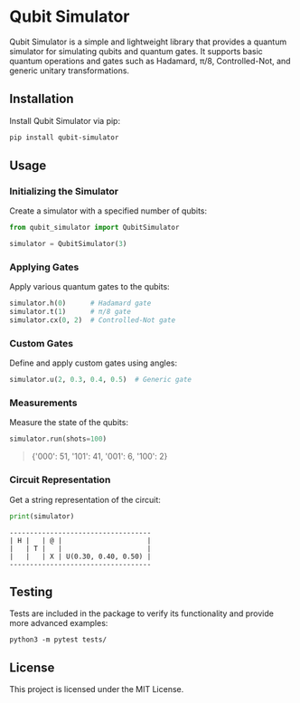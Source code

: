 # Qubit Simulator

Qubit Simulator is a simple and lightweight library that provides a quantum simulator for simulating qubits and quantum gates. It supports basic quantum operations and gates such as Hadamard, π/8, Controlled-Not, and generic unitary transformations.

## Installation

Install Qubit Simulator via pip:

```bash
pip install qubit-simulator
```

## Usage

### Initializing the Simulator

Create a simulator with a specified number of qubits:

```python
from qubit_simulator import QubitSimulator

simulator = QubitSimulator(3)
```

### Applying Gates

Apply various quantum gates to the qubits:

```python
simulator.h(0)      # Hadamard gate
simulator.t(1)      # π/8 gate
simulator.cx(0, 2)  # Controlled-Not gate
```

### Custom Gates

Define and apply custom gates using angles:

```python
simulator.u(2, 0.3, 0.4, 0.5)  # Generic gate
```

### Measurements

Measure the state of the qubits:

```python
simulator.run(shots=100)
```

> {'000': 51, '101': 41, '001': 6, '100': 2}

### Circuit Representation

Get a string representation of the circuit:

```python
print(simulator)
```

```plaintext
-----------------------------------
| H |   | @ |                     |
|   | T |   |                     |
|   |   | X | U(0.30, 0.40, 0.50) |
-----------------------------------
```

## Testing

Tests are included in the package to verify its functionality and provide more advanced examples:

```shell
python3 -m pytest tests/
```

## License

This project is licensed under the MIT License.
